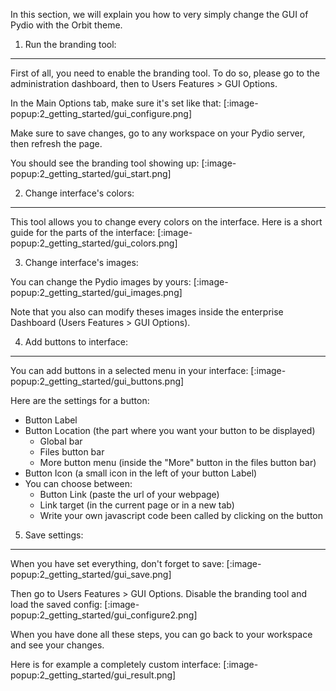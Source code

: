 In this section, we will explain you how to very simply change the GUI of Pydio with the Orbit theme.

1. Run the branding tool:
---
First of all, you need to enable the branding tool.
To do so, please go to the administration dashboard,
then to Users Features > GUI Options.

In the Main Options tab, make sure it's set like that:
[:image-popup:2_getting_started/gui_configure.png]

Make sure to save changes, go to any workspace on your Pydio server, then refresh the page.

You should see the branding tool showing up:
[:image-popup:2_getting_started/gui_start.png]

2. Change interface's colors:
---
This tool allows you to change every colors on the interface.
Here is a short guide for the parts of the interface:
[:image-popup:2_getting_started/gui_colors.png]

3. Change interface's images:

You can change the Pydio images by yours:
[:image-popup:2_getting_started/gui_images.png]

Note that you also can modify theses images inside the enterprise Dashboard (Users Features > GUI Options).

4. Add buttons to interface:
---
You can add buttons in a selected menu in your interface:
[:image-popup:2_getting_started/gui_buttons.png]

Here are the settings for a button:

- Button Label
- Button Location (the part where you want your button to be displayed)
  - Global bar
  - Files button bar
  - More button menu (inside the "More" button in the files button bar)
- Button Icon (a small icon in the left of your button Label)
- You can choose between:
  - Button Link (paste the url of your webpage)
  - Link target (in the current page or in a new tab)
  - Write your own javascript code been called by clicking on the button


5. Save settings:
---
When you have set everything, don't forget to save:
[:image-popup:2_getting_started/gui_save.png]

Then go to Users Features > GUI Options. Disable the branding tool and load the saved config:
[:image-popup:2_getting_started/gui_configure2.png]

When you have done all these steps, you can go back to your workspace and see your changes.

Here is for example a completely custom interface:
[:image-popup:2_getting_started/gui_result.png]

